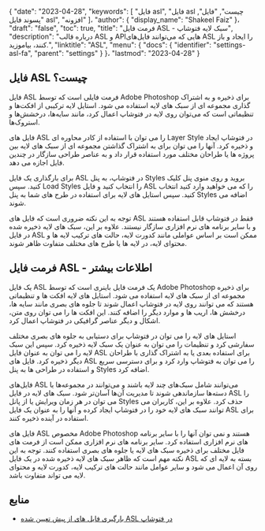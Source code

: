 {
  "date": "2023-04-28",
  "keywords": [
"فایل asl",
"فایل asl چیست",
"فایل",
"پسوند فایل asl",
"افزونه"
]،
  "author": {
    "display_name": "Shakeel Faiz"
}،
  "draft": "false",
  "toc": true,
  "title": "فرمت فایل ASL - سبک لایه فتوشاپ",
  "description": "درباره قالب ASL و APIهایی که می‌توانند فایل‌های ASL را ایجاد و باز کنند، بیاموزید.",
  "linktitle": "ASL",
  "menu": {
    "docs": {
      "identifier": "settings-asl-fa",
      "parent": "settings"
}
}،
  "lastmod": "2023-04-28"
}

## فایل ASL چیست؟

فایل ASL فرمت فایلی است که توسط Adobe Photoshop برای ذخیره و به اشتراک گذاری مجموعه ای از سبک های لایه استفاده می شود. استایل لایه ترکیبی از افکت‌ها و تنظیماتی است که می‌توان روی لایه در فتوشاپ اعمال کرد، مانند سایه‌ها، درخشش‌ها و استروک‌ها.

فایل های ASL را می توان با استفاده از کادر محاوره ای Layer Style در فتوشاپ ایجاد و ذخیره کرد. آنها را می توان برای به اشتراک گذاشتن مجموعه ای از سبک های لایه بین پروژه ها یا طراحان مختلف مورد استفاده قرار داد و به عناصر طراحی سازگار در چندین فایل اجازه می دهد.

برای بارگذاری یک فایل ASL در فتوشاپ، به پنل Styles بروید و روی منوی پنل کلیک کنید. سپس Load Styles را انتخاب کنید و فایل ASL را که می خواهید وارد کنید انتخاب کنید. سپس استایل های لایه برای استفاده در طرح های شما به پنل Styles اضافه می شوند.

توجه به این نکته ضروری است که فایل های ASL فقط در فتوشاپ قابل استفاده هستند و با سایر برنامه های نرم افزاری سازگار نیستند. علاوه بر این، سبک های لایه ذخیره شده در فایل ASL ممکن است بر اساس عواملی مانند کدورت لایه، حالت های ترکیب لایه ها و محتوای لایه، در لایه ها یا طرح های مختلف متفاوت ظاهر شوند.

## فرمت فایل ASL - اطلاعات بیشتر

یک فایل ASL یک فرمت فایل باینری است که توسط Adobe Photoshop برای ذخیره مجموعه ای از سبک های لایه استفاده می شود. استایل های لایه افکت ها و تنظیماتی هستند که می توانند روی لایه در فتوشاپ اعمال شوند تا جلوه های بصری مانند سایه ها، درخشش ها، اریب ها و موارد دیگر را اضافه کنند. این افکت ها را می توان روی متن، اشکال و دیگر عناصر گرافیکی در فتوشاپ اعمال کرد.

استایل های لایه را می توان در فتوشاپ برای دستیابی به جلوه های بصری مختلف سفارشی کرد و تنظیمات را می توان به عنوان یک سبک لایه ذخیره کرد. سپس این سبک لایه را می توان به عنوان فایل ASL برای استفاده بعدی یا به اشتراک گذاری با طراحان دیگر ذخیره کرد. فایل های ASL را می توان به فتوشاپ وارد کرد و برای دسترسی سریع و استفاده در طراحی ها به پنل Styles اضافه کرد.

فایل‌های ASL می‌توانند شامل سبک‌های چند لایه باشند و می‌توانند در مجموعه‌ها یا دسته‌ها سازماندهی شوند تا مدیریت آن‌ها آسان‌تر شود. سبک های لایه در فایل ASL را می توان در هر زمان ویرایش یا از پانل Styles حذف کرد. علاوه بر این، کاربران می توانند سبک های لایه خود را در فتوشاپ ایجاد کرده و آنها را به عنوان یک فایل ASL برای استفاده در آینده ذخیره کنند.

فایل های ASL مخصوص Adobe Photoshop هستند و نمی توان آنها را با سایر برنامه های نرم افزاری استفاده کرد. سایر برنامه های نرم افزاری ممکن است از فرمت های فایل مختلف برای ذخیره سبک های لایه یا جلوه های بصری استفاده کنند. توجه به این نکته مهم است که ظاهر سبک های لایه ذخیره شده در یک فایل ASL بسته به لایه ای که روی آن اعمال می شود و سایر عوامل مانند حالت های ترکیب لایه، کدورت لایه و محتوای لایه می تواند متفاوت باشد.

## منابع
* [بارگیری فایل های از پیش تعیین شده ASL در فتوشاپ](https://community.adobe.com/t5/photoshop-ecosystem-discussions/loading-asl-preset-files-into-photoshop/td-p/10830311)


